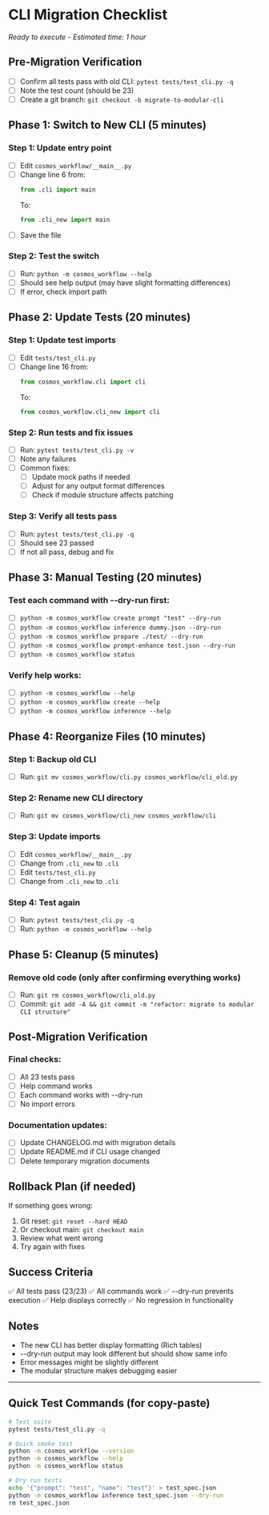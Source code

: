 # CLI Migration Checklist
*Ready to execute - Estimated time: 1 hour*

## Pre-Migration Verification
- [ ] Confirm all tests pass with old CLI: `pytest tests/test_cli.py -q`
- [ ] Note the test count (should be 23)
- [ ] Create a git branch: `git checkout -b migrate-to-modular-cli`

## Phase 1: Switch to New CLI (5 minutes)

### Step 1: Update entry point
- [ ] Edit `cosmos_workflow/__main__.py`
- [ ] Change line 6 from:
  ```python
  from .cli import main
  ```
  To:
  ```python
  from .cli_new import main
  ```
- [ ] Save the file

### Step 2: Test the switch
- [ ] Run: `python -m cosmos_workflow --help`
- [ ] Should see help output (may have slight formatting differences)
- [ ] If error, check import path

## Phase 2: Update Tests (20 minutes)

### Step 1: Update test imports
- [ ] Edit `tests/test_cli.py`
- [ ] Change line 16 from:
  ```python
  from cosmos_workflow.cli import cli
  ```
  To:
  ```python
  from cosmos_workflow.cli_new import cli
  ```

### Step 2: Run tests and fix issues
- [ ] Run: `pytest tests/test_cli.py -v`
- [ ] Note any failures
- [ ] Common fixes:
  - [ ] Update mock paths if needed
  - [ ] Adjust for any output format differences
  - [ ] Check if module structure affects patching

### Step 3: Verify all tests pass
- [ ] Run: `pytest tests/test_cli.py -q`
- [ ] Should see 23 passed
- [ ] If not all pass, debug and fix

## Phase 3: Manual Testing (20 minutes)

### Test each command with --dry-run first:
- [ ] `python -m cosmos_workflow create prompt "test" --dry-run`
- [ ] `python -m cosmos_workflow inference dummy.json --dry-run`
- [ ] `python -m cosmos_workflow prepare ./test/ --dry-run`
- [ ] `python -m cosmos_workflow prompt-enhance test.json --dry-run`
- [ ] `python -m cosmos_workflow status`

### Verify help works:
- [ ] `python -m cosmos_workflow --help`
- [ ] `python -m cosmos_workflow create --help`
- [ ] `python -m cosmos_workflow inference --help`

## Phase 4: Reorganize Files (10 minutes)

### Step 1: Backup old CLI
- [ ] Run: `git mv cosmos_workflow/cli.py cosmos_workflow/cli_old.py`

### Step 2: Rename new CLI directory
- [ ] Run: `git mv cosmos_workflow/cli_new cosmos_workflow/cli`

### Step 3: Update imports
- [ ] Edit `cosmos_workflow/__main__.py`
- [ ] Change from `.cli_new` to `.cli`
- [ ] Edit `tests/test_cli.py`
- [ ] Change from `.cli_new` to `.cli`

### Step 4: Test again
- [ ] Run: `pytest tests/test_cli.py -q`
- [ ] Run: `python -m cosmos_workflow --help`

## Phase 5: Cleanup (5 minutes)

### Remove old code (only after confirming everything works)
- [ ] Run: `git rm cosmos_workflow/cli_old.py`
- [ ] Commit: `git add -A && git commit -m "refactor: migrate to modular CLI structure"`

## Post-Migration Verification

### Final checks:
- [ ] All 23 tests pass
- [ ] Help command works
- [ ] Each command works with --dry-run
- [ ] No import errors

### Documentation updates:
- [ ] Update CHANGELOG.md with migration details
- [ ] Update README.md if CLI usage changed
- [ ] Delete temporary migration documents

## Rollback Plan (if needed)

If something goes wrong:
1. Git reset: `git reset --hard HEAD`
2. Or checkout main: `git checkout main`
3. Review what went wrong
4. Try again with fixes

## Success Criteria

✅ All tests pass (23/23)
✅ All commands work
✅ --dry-run prevents execution
✅ Help displays correctly
✅ No regression in functionality

## Notes

- The new CLI has better display formatting (Rich tables)
- --dry-run output may look different but should show same info
- Error messages might be slightly different
- The modular structure makes debugging easier

---

## Quick Test Commands (for copy-paste)

```bash
# Test suite
pytest tests/test_cli.py -q

# Quick smoke test
python -m cosmos_workflow --version
python -m cosmos_workflow --help
python -m cosmos_workflow status

# Dry run tests
echo '{"prompt": "test", "name": "test"}' > test_spec.json
python -m cosmos_workflow inference test_spec.json --dry-run
rm test_spec.json
```
